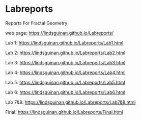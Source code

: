# Labreports
Reports For Fractal Geometry 

web page: https://lindsguinan.github.io/Labreports/ 

Lab 1: https://lindsguinan.github.io/Labreports/Lab1.html

Lab 2: https://lindsguinan.github.io/Labreports/Lab2.html

Lab 3: https://lindsguinan.github.io/Labreports/Lab3.html

Lab 4: https://lindsguinan.github.io/Labreports/Lab4.html

Lab 5: https://lindsguinan.github.io/Labreports/Lab5.html

Lab 6: https://lindsguinan.github.io/Labreports/Lab6.html

Lab 7&8: https://lindsguinan.github.io/Labreports/Lab7&8.html

Final: https://lindsguinan.github.io/Labreports/Final.html
